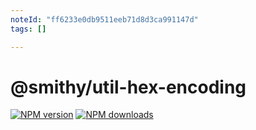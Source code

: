 ```yaml
---
noteId: "ff6233e0db9511eeb71d8d3ca991147d"
tags: []

---
```


# @smithy/util-hex-encoding

[![NPM version](https://img.shields.io/npm/v/@smithy/util-hex-encoding/latest.svg)](https://www.npmjs.com/package/@smithy/util-hex-encoding)
[![NPM downloads](https://img.shields.io/npm/dm/@smithy/util-hex-encoding.svg)](https://www.npmjs.com/package/@smithy/util-hex-encoding)
